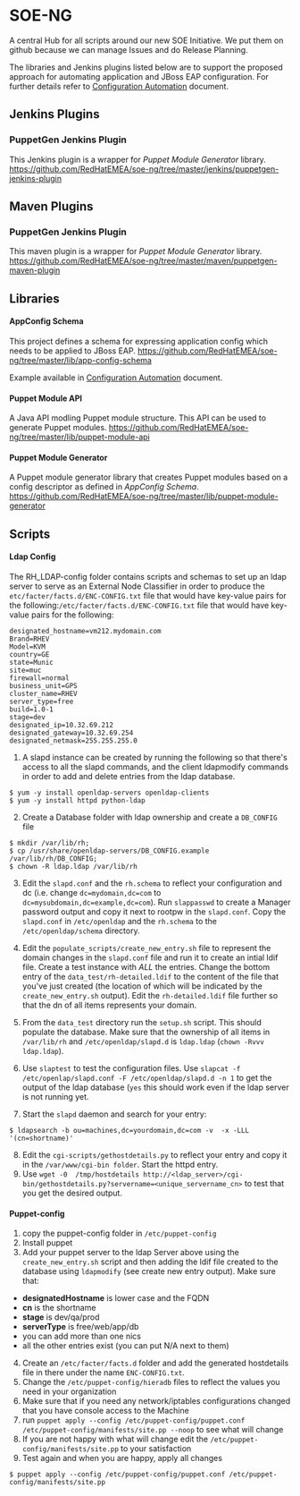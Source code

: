 # SOE-NG

A central Hub for all scripts around our new SOE Initiative. We put them on
github because we can manage Issues and do Release Planning.

The libraries and Jenkins plugins listed below are to support the proposed approach for automating 
application and JBoss EAP configuration. For further details refer to [Configuration Automation](https://github.com/RedHatEMEA/soe-ng/wiki/Configuration-Automation) document.

Jenkins Plugins
---

### PuppetGen Jenkins Plugin
This Jenkins plugin is a wrapper for _Puppet Module Generator_ library.
https://github.com/RedHatEMEA/soe-ng/tree/master/jenkins/puppetgen-jenkins-plugin

Maven Plugins
---
### PuppetGen Jenkins Plugin
This maven plugin is a wrapper for _Puppet Module Generator_ library.
https://github.com/RedHatEMEA/soe-ng/tree/master/maven/puppetgen-maven-plugin

Libraries
---
#### AppConfig Schema
This project defines a schema for expressing application config which needs to be applied to JBoss EAP.
https://github.com/RedHatEMEA/soe-ng/tree/master/lib/app-config-schema

Example available 
in [Configuration Automation](https://github.com/RedHatEMEA/soe-ng/wiki/Configuration-Automation) document.

#### Puppet Module API
A Java API modling Puppet module structure. This API can be used to generate Puppet modules.
https://github.com/RedHatEMEA/soe-ng/tree/master/lib/puppet-module-api

#### Puppet Module Generator
A Puppet module generator library that creates Puppet modules based on a config descriptor as defined in _AppConfig Schema_.
https://github.com/RedHatEMEA/soe-ng/tree/master/lib/puppet-module-generator

Scripts
---

#### Ldap Config

The RH_LDAP-config folder contains scripts and schemas to set up an ldap
server to serve as an External Node Classifier in order to produce the
`etc/facter/facts.d/ENC-CONFIG.txt` file that would have key-value pairs
for the following:`/etc/facter/facts.d/ENC-CONFIG.txt` file that would
have key-value pairs for the following:

    designated_hostname=vm212.mydomain.com
    Brand=RHEV
    Model=KVM
    country=GE
    state=Munic
    site=muc
    firewall=normal
    business_unit=GPS
    cluster_name=RHEV
    server_type=free
    build=1.0-1
    stage=dev
    designated_ip=10.32.69.212
    designated_gateway=10.32.69.254
    designated_netmask=255.255.255.0

1. A slapd instance can be created by running the following so that there's access
to all the slapd commands, and the client ldapmodify commands in order to add
and delete entries from the ldap database.

```
$ yum -y install openldap-servers openldap-clients
$ yum -y install httpd python-ldap
```

2. Create a Database folder with ldap ownership and create a `DB_CONFIG` file

```
$ mkdir /var/lib/rh;
$ cp /usr/share/openldap-servers/DB_CONFIG.example /var/lib/rh/DB_CONFIG;
$ chown -R ldap.ldap /var/lib/rh
```


3. Edit the `slapd.conf` and the `rh.schema` to reflect your configuration and dc (i.e. change `dc=mydomain,dc=com` to
`dc=mysubdomain,dc=example,dc=com`). Run `slappasswd` to create a Manager password output and copy it next to rootpw in
the `slapd.conf`. Copy the `slapd.conf` in `/etc/openldap` and the `rh.schema` to the `/etc/openldap/schema` directory.

4. Edit the `populate_scripts/create_new_entry.sh` file to represent the domain changes in the `slapd.conf` file and run it to create
an intial ldif file. Create a test instance with _ALL_ the entries. Change the bottom entry of the `data_test/rh-detailed.ldif` to
the content of the file that you've just created (the location of which will be indicated by the `create_new_entry.sh` output).
Edit the `rh-detailed.ldif` file further so that the dn of all items represents your domain.

5. From the `data_test` directory run the `setup.sh` script. This should populate the database. Make sure that the ownership of all
items in `/var/lib/rh` and `/etc/openldap/slapd.d` is `ldap.ldap` (`chown -Rvvv ldap.ldap`).

6. Use `slaptest` to test the configuration files. Use `slapcat -f /etc/openlap/slapd.conf -F /etc/openldap/slapd.d -n 1` to get the output of the ldap database (`yes` this
should work even if the ldap server is not running yet.

7. Start the `slapd` daemon and search for your entry:

```
$ ldapsearch -b ou=machines,dc=yourdomain,dc=com -v  -x -LLL '(cn=shortname)'
```

8. Edit the `cgi-scripts/gethostdetails.py` to reflect your entry and copy it in the `/var/www/cgi-bin folder`. Start the httpd entry.
9. Use `wget -0  /tmp/hostdetails http://<ldap_server>/cgi-bin/gethostdetails.py?servername=<unique_servername_cn>` to test that you
get the desired output.

#### Puppet-config

1. copy the puppet-config folder in `/etc/puppet-config`
2. Install puppet
3. Add your puppet server to the ldap Server above using the `create_new_entry.sh` script and then adding the ldif file created
to the database using `ldapmodify` (see create new entry output). Make sure that:
 - **designatedHostname** is lower case and the FQDN
 - **cn** is the shortname
 - **stage** is dev/qa/prod
 - **serverType** is free/web/app/db
 - you can add more than one nics
 - all the other entries exist (you can put N/A next to them)
4. Create an `/etc/facter/facts.d` folder and add the generated hostdetails file in there under the name `ENC-CONFIG.txt`.
5. Change the `/etc/puppet-config/hieradb` files to reflect the values you need in your organization
6. Make sure that if you need any network/iptables configurations changed that you have console access to the Machine
7. run `puppet apply --config /etc/puppet-config/puppet.conf /etc/puppet-config/manifests/site.pp --noop` to see what will change
8. If you are not happy with what will change edit the `/etc/puppet-config/manifests/site.pp` to your satisfaction
9. Test again and when you are happy, apply all changes

```
$ puppet apply --config /etc/puppet-config/puppet.conf /etc/puppet-config/manifests/site.pp
```